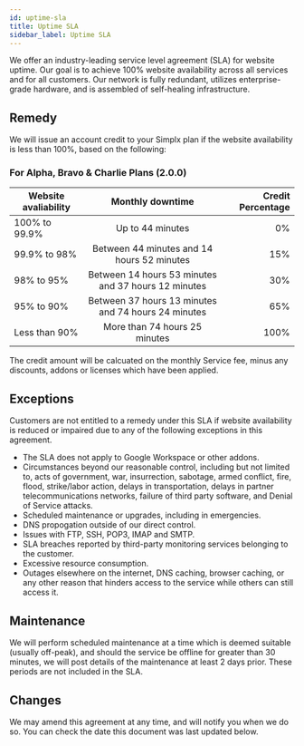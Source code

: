 ```yaml
---
id: uptime-sla
title: Uptime SLA
sidebar_label: Uptime SLA
---
```


We offer an industry-leading service level agreement (SLA) for website uptime. Our goal is to achieve 100% website availability across all services and for all customers. Our network is fully redundant, utilizes enterprise-grade hardware, and is assembled of self-healing infrastructure.

## Remedy
We will issue an account credit to your Simplx plan if the website availability is less than 100%, based on the following:

### For Alpha, Bravo & Charlie Plans (2.0.0)
 Website avaliability        | Monthly downtime      | Credit Percentage |
| ------------- | :-----------: | -----: |
| 100% to 99.9%      | Up to 44 minutes | 0% |
| 99.9% to 98%      |   Between 44 minutes and 14 hours 52 minutes    |   15% |
| 98% to 95% |   Between 14 hours 53 minutes and 37 hours 12 minutes    |    30% |
| 95% to 90% | Between 37 hours 13 minutes and 74 hours 24 minutes    |    65% |
| Less than 90% | More than 74 hours 25 minutes    |    100% |

The credit amount will be calcuated on the monthly Service fee, minus any discounts, addons or licenses which have been applied.

## Exceptions
Customers are not entitled to a remedy under this SLA if website availability is reduced or impaired due to any of the following exceptions in this agreement.

- The SLA does not apply to Google Workspace or other addons.
- Circumstances beyond our reasonable control, including but not limited to, acts of government, war, insurrection, sabotage, armed conflict, fire, flood, strike/labor action, delays in transportation, delays in partner telecommunications networks, failure of third party software, and Denial of Service attacks.
- Scheduled maintenance or upgrades, including in emergencies.
- DNS propogation outside of our direct control.
- Issues with FTP, SSH, POP3, IMAP and SMTP.
- SLA breaches reported by third-party monitoring services belonging to the customer.
- Excessive resource consumption.
- Outages elsewhere on the internet, DNS caching, browser caching, or any other reason that hinders access to the service while others can still access it.

## Maintenance
We will perform scheduled maintenance at a time which is deemed suitable (usually off-peak), and should the service be offline for greater than 30 minutes, we will post details of the maintenance at least 2 days prior. These periods are not included in the SLA.

## Changes
We may amend this agreement at any time, and will notify you when we do so. You can check the date this document was last updated below.